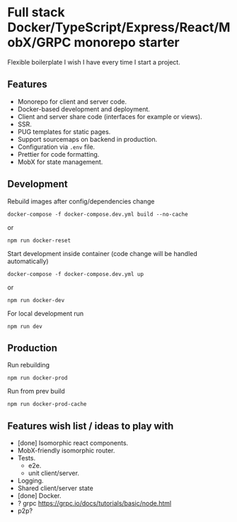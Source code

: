 # Full stack Docker/TypeScript/Express/React/MobX/GRPC monorepo starter

Flexible boilerplate I wish I have every time I start a project.  

## Features

- Monorepo for client and server code.
- Docker-based development and deployment. 
- Client and server share code (interfaces for example or views).
- SSR.
- PUG templates for static pages.
- Support sourcemaps on backend in production.
- Configuration via `.env` file.
- Prettier for code formatting.
- MobX for state management.

## Development

Rebuild images after config/dependencies change

```
docker-compose -f docker-compose.dev.yml build --no-cache
```

or

```
npm run docker-reset
```


Start development inside container (code change will be handled automatically)

```
docker-compose -f docker-compose.dev.yml up
```

or 

```
npm run docker-dev
```

For local development run 

```
npm run dev
```

## Production


Run rebuilding

```
npm run docker-prod
```

Run from prev build

```
npm run docker-prod-cache
```

## Features wish list / ideas to play with

- [done] Isomorphic react components.
- MobX-friendly isomorphic router.
- Tests.
    - e2e.
    - unit client/server.
- Logging.
- Shared client/server state
- [done] Docker.
- ? grpc https://grpc.io/docs/tutorials/basic/node.html
- p2p?
